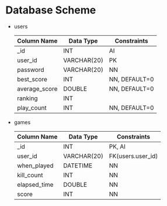 # Database Scheme
- users

  | Column Name   | Data Type   | Constraints   |
  |---------------|-------------|---------------|
  | _id           | INT         | AI            |
  | user_id       | VARCHAR(20) | PK            |
  | password      | VARCHAR(20) | NN            |
  | best_score    | INT         | NN, DEFAULT=0 |
  | average_score | DOUBLE      | NN, DEFAULT=0 |
  | ranking       | INT         |               |
  | play_count    | INT         | NN, DEFAULT=0 |

- games

  | Column Name  | Data Type   | Constraints       |
  |--------------|-------------|-------------------|
  | _id          | INT         | PK, AI            |
  | user_id      | VARCHAR(20) | FK(users.user_id) |
  | when_played  | DATETIME    | NN                |
  | kill_count   | INT         | NN                |
  | elapsed_time | DOUBLE      | NN                |
  | score        | INT         | NN                |
